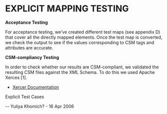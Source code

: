 # EXPLICIT MAPPING TESTING

**Acceptance Testing**

For acceptance testing, we’ve created different test maps (see appendix D) that cover all the directly mapped elements. Once the test map is converted, we check the output to see if the values corresponding to CSM tags and attributes are accurate.

**CSM-compliancy Testing**

In order to check whether our results are CSM-compliant, we validated the resulting CSM files against the XML Schema. To do this we used Apache Xerces [1].

   - [Xercer Documentation](XercerDocumentation) 

Explicit Test Cases

-- Yuliya Khomich? - 16 Apr 2006 